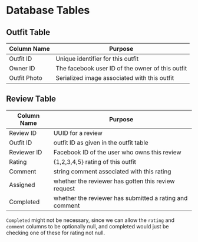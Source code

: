 Database Tables
===============

Outfit Table
------------

| Column Name      | Purpose |
| -----------      | ------- |
| Outfit ID        | Unique identifier for this outfit |
| Owner ID         | The facebook user ID of the owner of this outfit |
| Outfit Photo     | Serialized image associated with this outfit |



Review Table
------------

| Column Name      | Purpose |
| -----------      | ------- |
| Review ID        | UUID for a review |
| Outfit ID        | outfit ID as given in the outfit table |
| Reviewer ID      | Facebook ID of the user who owns this review |
| Rating           | {1,2,3,4,5} rating of this outfit |
| Comment          | string comment associated with this rating |
| Assigned         | whether the reviewer has gotten this review request |
| Completed        | whether the reviewer has submitted a rating and comment |

`Completed` might not be necessary, since we can allow the `rating` and
`comment` columns to be optionally null, and completed would just be checking
one of these for rating not null.

